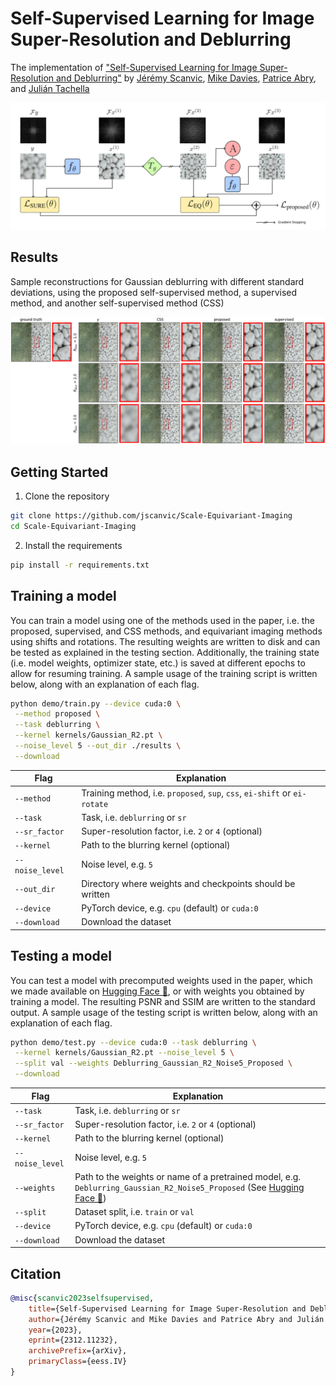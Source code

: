 # Self-Supervised Learning for Image Super-Resolution and Deblurring

The implementation of ["Self-Supervised Learning for Image Super-Resolution and Deblurring"](https://arxiv.org/abs/2312.11232) by [Jérémy Scanvic](https://github.com/jscanvic), [Mike Davies](https://www.research.ed.ac.uk/en/persons/michael-davies), [Patrice Abry](http://perso.ens-lyon.fr/patrice.abry/index.html), and [Julián Tachella](https://tachella.github.io/)

![A diagram showing an overview of the method](./images/figure1.png)

## Results

Sample reconstructions for Gaussian deblurring with different standard deviations, using the proposed self-supervised method, a supervised method, and another self-supervised method (CSS)

![Comparison of our self-supervised method with a supervised method and another self-supervised method (CSS) on Gaussian deblurring for different standard deviations $R_\{text{blur}}$](./images/results.png)

## Getting Started

1. Clone the repository
```sh
git clone https://github.com/jscanvic/Scale-Equivariant-Imaging
cd Scale-Equivariant-Imaging
```
2. Install the requirements
```sh
pip install -r requirements.txt
```

## Training a model

You can train a model using one of the methods used in the paper, i.e. the proposed, supervised, and CSS methods, and equivariant imaging methods using shifts and rotations. The resulting weights are written to disk and can be tested as explained in the testing section. Additionally, the training state (i.e. model weights, optimizer state, etc.) is saved at different epochs to allow for resuming training. A sample usage of the training script is written below, along with an explanation of each flag.

```sh
python demo/train.py --device cuda:0 \
 --method proposed \
 --task deblurring \
 --kernel kernels/Gaussian_R2.pt \
 --noise_level 5 --out_dir ./results \
 --download
```

| Flag            | Explanation                                                               |
|-----------------|---------------------------------------------------------------------------|
| `--method`      | Training method, i.e. `proposed`, `sup`, `css`, `ei-shift` or `ei-rotate` |
| `--task`        | Task, i.e. `deblurring` or `sr`                                           |
| `--sr_factor`   | Super-resolution factor, i.e. `2` or `4` (optional)                       |
| `--kernel`      | Path to the blurring kernel (optional)                                    |
| `--noise_level` | Noise level, e.g. `5`                                                     |
| `--out_dir`     | Directory where weights and checkpoints should be written                 |
| `--device`      | PyTorch device, e.g. `cpu` (default) or `cuda:0`                          |
| `--download`    | Download the dataset                                                      |

## Testing a model

You can test a model with precomputed weights used in the paper, which we made available on [Hugging Face 🤗](https://huggingface.co/jscanvic/scale-equivariant-imaging/tree/main), or with weights you obtained by training a model. The resulting PSNR and SSIM are written to the standard output. A sample usage of the testing script is written below, along with an explanation of each flag.

```sh
python demo/test.py --device cuda:0 --task deblurring \
 --kernel kernels/Gaussian_R2.pt --noise_level 5 \
 --split val --weights Deblurring_Gaussian_R2_Noise5_Proposed \
 --download
```

| Flag            | Explanation                                                                                                                                                                                   |
|-----------------|-----------------------------------------------------------------------------------------------------------------------------------------------------------------------------------------------|
| `--task`        | Task, i.e. `deblurring` or `sr`                                                                                                                                                               |
| `--sr_factor`   | Super-resolution factor, i.e. `2` or `4` (optional)                                                                                                                                           |
| `--kernel`      | Path to the blurring kernel (optional)                                                                                                                                                        |
| `--noise_level` | Noise level, e.g. `5`                                                                                                                                                                         |
| `--weights`     | Path to the weights or name of a pretrained model, e.g. `Deblurring_Gaussian_R2_Noise5_Proposed` (See [Hugging Face 🤗](https://huggingface.co/jscanvic/scale-equivariant-imaging/tree/main)) |
| `--split`       | Dataset split, i.e. `train` or `val`                                                                                                                                                          |
| `--device`      | PyTorch device, e.g. `cpu` (default) or `cuda:0`                                                                                                                                              |
| `--download`    | Download the dataset                                                                                                                                                                          |

## Citation

```bibtex
@misc{scanvic2023selfsupervised,
	title={Self-Supervised Learning for Image Super-Resolution and Deblurring},
	author={Jérémy Scanvic and Mike Davies and Patrice Abry and Julián Tachella},
	year={2023},
	eprint={2312.11232},
	archivePrefix={arXiv},
	primaryClass={eess.IV}
}
```
